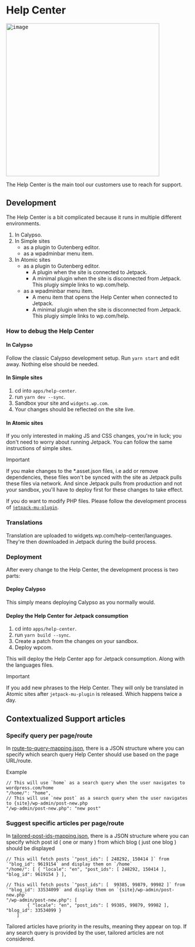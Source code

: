 # Help Center

<kbd><img width="417" alt="image" src="https://github.com/Automattic/wp-calypso/assets/17054134/05e99f88-59ea-4303-889c-bd6b9cc52ce7"></kbd>

The Help Center is the main tool our customers use to reach for support.

## Development

The Help Center is a bit complicated because it runs in multiple different environments.

1. In Calypso.
2. In Simple sites
   - as a plugin to Gutenberg editor.
   - as a wpadminbar menu item.
3. In Atomic sites
   - as a plugin to Gutenberg editor.
     - A plugin when the site is connected to Jetpack.
     - A minimal plugin when the site is disconnected from Jetpack. This plugiy simple links to wp.com/help.
   - as a wpadminbar menu item.
     - A menu item that opens the Help Center when connected to Jetpack.
     - A minimal plugin when the site is disconnected from Jetpack. This plugiy simple links to wp.com/help.

### How to debug the Help Center

#### In Calypso

Follow the classic Calypso development setup. Run `yarn start` and edit away. Nothing else should be needed.

#### In Simple sites

1. cd into `apps/help-center`.
2. run `yarn dev --sync`.
3. Sandbox your site and `widgets.wp.com`.
4. Your changes should be reflected on the site live.

#### In Atomic sites

If you only interested in making JS and CSS changes, you're in luck; you don't need to worry about running Jetpack. You can follow the same instructions of simple sites.

> [!IMPORTANT]
> If you make changes to the \*.asset.json files, i.e add or remove dependencies, these files won't be synced with the site as Jetpack pulls these files via network. And since Jetpack pulls from production and not your sandbox, you'll have to deploy first for these changes to take effect.

If you do want to modify PHP files. Please follow the development process of [`jetpack-mu-plugin`](https://github.com/Automattic/jetpack/blob/trunk/projects/packages/jetpack-mu-wpcom/README.md).

### Translations

Translation are uploaded to widgets.wp.com/help-center/languages. They're then downloaded in Jetpack during the build process.

### Deployment

After every change to the Help Center, the development process is two parts:

#### Deploy Calypso

This simply means deploying Calypso as you normally would.

#### Deploy the Help Center for Jetpack consumption

1. cd into `apps/help-center`.
2. run `yarn build --sync`.
3. Create a patch from the changes on your sandbox.
4. Deploy wpcom.

This will deploy the Help Center app for Jetpack consumption. Along with the languages files.

> [!IMPORTANT]
> If you add new phrases to the Help Center. They will only be translated in Atomic sites after `jetpack-mu-plugin` is released. Which happens twice a day.

## Contextualized Support articles

### Specify query per page/route

In [route-to-query-mapping.json](https://github.com/Automattic/wp-calypso/blob/add/tailored_posts_help_center/packages/help-center/src/route-to-query-mapping.json), there is a JSON structure where you can specify which search query Help Center should use based on the page URL/route.

Example

```
// This will use `home` as a search query when the user navigates to wordpress.com/home
"/home/": "home",
// This will use `new post` as a search query when the user navigates to {site}/wp-admin/post-new.php
"/wp-admin/post-new.php": "new post"
```

### Suggest specific articles per page/route

In [tailored-post-ids-mapping.json](https://github.com/Automattic/wp-calypso/blob/add/tailored_posts_help_center/packages/help-center/src/tailored-post-ids-mapping.json), there is a JSON structure where you can specify which post id ( one or many ) from which blog ( just one blog ) should be displayed

```
// This will fetch posts `"post_ids": [ 248292, 150414 ]` from `"blog_id": 9619154` and display them on `/home`
"/home/": [ { "locale": "en", "post_ids": [ 248292, 150414 ], "blog_id": 9619154 } ],

// This will fetch posts `"post_ids": [  99385, 99879, 99982 ]` from `"blog_id": 33534099` and display them on `{site}/wp-admin/post-new.php`
"/wp-admin/post-new.php": [
		{ "locale": "en", "post_ids": [ 99385, 99879, 99982 ], "blog_id": 33534099 }
	]
```

Tailored articles have priority in the results, meaning they appear on top. If any search query is provided by the user, tailored articles are not considered.
